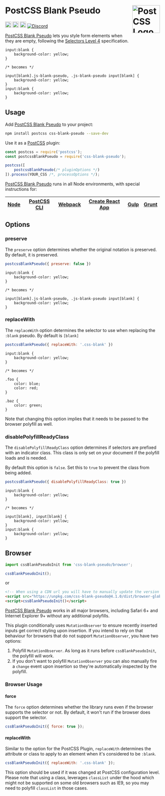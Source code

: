 # PostCSS Blank Pseudo [<img src="https://postcss.github.io/postcss/logo.svg" alt="PostCSS Logo" width="90" height="90" align="right">][postcss]

[<img alt="npm version" src="https://img.shields.io/npm/v/css-blank-pseudo.svg" height="20">][npm-url] [<img alt="CSS Standard Status" src="https://cssdb.org/images/badges/blank-pseudo-class.svg" height="20">][css-url] [<img alt="Build Status" src="https://github.com/csstools/postcss-plugins/workflows/test/badge.svg" height="20">][cli-url] [<img alt="Discord" src="https://shields.io/badge/Discord-5865F2?logo=discord&logoColor=white">][discord]

[PostCSS Blank Pseudo] lets you style form elements when they are empty, following 
the [Selectors Level 4] specification.

```pcss
input:blank {
	background-color: yellow;
}

/* becomes */

input[blank].js-blank-pseudo, .js-blank-pseudo input[blank] {
	background-color: yellow;
}
input:blank {
	background-color: yellow;
}
```

## Usage

Add [PostCSS Blank Pseudo] to your project:

```bash
npm install postcss css-blank-pseudo --save-dev
```

Use it as a [PostCSS] plugin:

```js
const postcss = require('postcss');
const postcssBlankPseudo = require('css-blank-pseudo');

postcss([
	postcssBlankPseudo(/* pluginOptions */)
]).process(YOUR_CSS /*, processOptions */);
```

[PostCSS Blank Pseudo] runs in all Node environments, with special
instructions for:

| [Node](INSTALL.md#node) | [PostCSS CLI](INSTALL.md#postcss-cli) | [Webpack](INSTALL.md#webpack) | [Create React App](INSTALL.md#create-react-app) | [Gulp](INSTALL.md#gulp) | [Grunt](INSTALL.md#grunt) |
| --- | --- | --- | --- | --- | --- |

## Options

### preserve

The `preserve` option determines whether the original notation
is preserved. By default, it is preserved.

```js
postcssBlankPseudo({ preserve: false })
```

```pcss
input:blank {
	background-color: yellow;
}

/* becomes */

input[blank].js-blank-pseudo, .js-blank-pseudo input[blank] {
	background-color: yellow;
}
```

### replaceWith

The `replaceWith` option determines the selector to use when replacing
the `:blank` pseudo. By default is `[blank]`

```js
postcssBlankPseudo({ replaceWith: '.css-blank' })
```

```pcss
input:blank {
	background-color: yellow;
}

/* becomes */

.foo {
	color: blue;
	color: red;
}

.baz {
	color: green;
}
```

Note that changing this option implies that it needs to be passed to the
browser polyfill as well.

### disablePolyfillReadyClass

The `disablePolyfillReadyClass` option determines if selectors are prefixed with an indicator class.
This class is only set on your document if the polyfill loads and is needed.

By default this option is `false`.
Set this to `true` to prevent the class from being added.

```js
postcssBlankPseudo({ disablePolyfillReadyClass: true })
```

```pcss
input:blank {
	background-color: yellow;
}

/* becomes */

input[blank], input[blank] {
	background-color: yellow;
}
input:blank {
	background-color: yellow;
}
```

## Browser

```js
import cssBlankPseudoInit from 'css-blank-pseudo/browser';

cssBlankPseudoInit();
```

or

```html
<!-- When using a CDN url you will have to manually update the version number -->
<script src="https://unpkg.com/css-blank-pseudo@4.1.0/dist/browser-global.js"></script>
<script>cssBlankPseudoInit()</script>
```

[PostCSS Blank Pseudo] works in all major browsers, including Safari 6+ and
Internet Explorer 9+ without any additional polyfills.

This plugin conditionally uses `MutationObserver` to ensure recently inserted 
inputs get correct styling upon insertion. If you intend to rely on that 
behaviour for browsers that do not support `MutationObserver`, you have two
options:

1. Polyfill `MutationObserver`. As long as it runs before `cssBlankPseudoInit`,
the polyfill will work.
2. If you don't want to polyfill `MutationObserver` you can also manually fire
a `change` event upon insertion so they're automatically inspected by the
polyfill.

### Browser Usage

#### force

The `force` option determines whether the library runs even if the browser 
supports the selector or not. By default, it won't run if the browser does
support the selector.

```js
cssBlankPseudoInit({ force: true });
```

#### replaceWith

Similar to the option for the PostCSS Plugin, `replaceWith` determines the
attribute or class to apply to an element when it's considered to be `:blank`.

```js
cssBlankPseudoInit({ replaceWith: '.css-blank' });
```

This option should be used if it was changed at PostCSS configuration level.
Please note that using a class, leverages `classList` under the hood which 
might  not be supported on some old browsers such as IE9, so you may need 
to polyfill `classList` in those cases.

[cli-url]: https://github.com/csstools/postcss-plugins/actions/workflows/test.yml?query=workflow/test
[css-url]: https://cssdb.org/#blank-pseudo-class
[discord]: https://discord.gg/bUadyRwkJS
[npm-url]: https://www.npmjs.com/package/css-blank-pseudo

[Gulp PostCSS]: https://github.com/postcss/gulp-postcss
[Grunt PostCSS]: https://github.com/nDmitry/grunt-postcss
[PostCSS]: https://github.com/postcss/postcss
[PostCSS Loader]: https://github.com/postcss/postcss-loader
[PostCSS Blank Pseudo]: https://github.com/csstools/postcss-plugins/tree/main/plugins/css-blank-pseudo
[Selectors Level 4]: https://www.w3.org/TR/selectors-4/#blank

